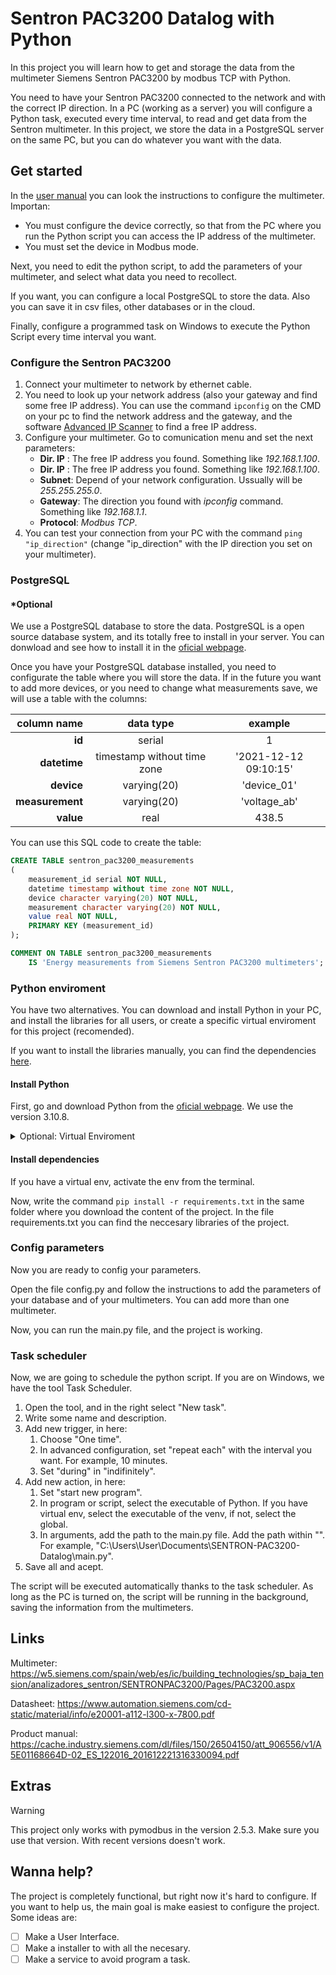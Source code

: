 # Sentron PAC3200 Datalog with Python

In this project you will learn how to get and storage the data from the multimeter Siemens Sentron PAC3200 by modbus TCP with Python.

You need to have your Sentron PAC3200 connected to the network and with the correct IP direction. In a PC (working as a server) you will configure a Python task, executed every time interval, to read and get data from the Sentron multimeter. In this project, we store the data in a PostgreSQL server on the same PC, but you can do whatever you want with the data.

## Get started

In the [user manual](https://cache.industry.siemens.com/dl/files/150/26504150/att_906556/v1/A5E01168664D-02_ES_122016_201612221316330094.pdf) you can look the instructions to configure the multimeter. Importan:

* You must configure the device correctly, so that from the PC where you run the Python script you can access the IP address of the multimeter.
* You must set the device in Modbus mode.

Next, you need to edit the python script, to add the parameters of your multimeter, and select what data you need to recollect.

If you want, you can configure a local PostgreSQL to store the data. Also you can save it in csv files, other databases or in the cloud.

Finally, configure a programmed task on Windows to execute the Python Script every time interval you want.

### Configure the Sentron PAC3200

  1. Connect your multimeter to network by ethernet cable.
  2. You need to look up your network address (also your gateway and find some free IP address). You can use the command ``ipconfig`` on the CMD on your pc to find the network address and the gateway, and the software [Advanced IP Scanner](https://www.advanced-ip-scanner.com) to find a free IP address.
  3. Configure your multimeter. Go to comunication menu and set the next parameters:
     * **Dir. IP** : The free IP address you found. Something like _192.168.1.100_.
     * **Dir. IP** : The free IP address you found. Something like _192.168.1.100_.
     * **Subnet**: Depend of your network configuration. Ussually will be _255.255.255.0_.
     * **Gateway**: The direction you found with _ipconfig_ command. Something like _192.168.1.1_.
     * **Protocol**: _Modbus TCP_.
  4. You can test your connection from your PC with the command `ping "ip_direction"` (change "ip_direction" with the IP direction you set on your multimeter).

### PostgreSQL

#### *Optional

We use a PostgreSQL database to store the data. PostgreSQL is a open source database system, and its totally free to install in your server. You can donwload and see how to install it in the [oficial webpage](https://www.postgresql.org/).

Once you have your PostgreSQL database installed, you need to configurate the table where you will store the data. If in the future you want to add more devices, or you need to change what measurements save, we will use a table with the columns:

| column name | data type | example |
| ---: | :---: | :---: |
| **id** | serial | 1 |
| **datetime** | timestamp without time zone | '2021-12-12 09:10:15' |
| **device** | varying(20) | 'device_01' |
| **measurement** | varying(20) | 'voltage_ab' |
| **value** | real | 438.5 |

You can use this SQL code to create the table:

```sql
CREATE TABLE sentron_pac3200_measurements
(
    measurement_id serial NOT NULL,
    datetime timestamp without time zone NOT NULL,
    device character varying(20) NOT NULL,
    measurement character varying(20) NOT NULL,
    value real NOT NULL,
    PRIMARY KEY (measurement_id)
);

COMMENT ON TABLE sentron_pac3200_measurements
    IS 'Energy measurements from Siemens Sentron PAC3200 multimeters';
```

### Python enviroment

You have two alternatives. You can download and install Python in your PC, and install the libraries for all users, or create a specific virtual enviroment for this project (recomended).

If you want to install the libraries manually, you can find the dependencies [here](requirements.txt).

#### Install Python

First, go and download Python from the [oficial webpage](https://www.python.org/downloads/release/python-3108/). We use the version 3.10.8.

<details>

<summary> Optional: Virtual Enviroment</summary>

#### Virtual enviroment

Now you need to install Virtual Enviroment. Go to a terminal (CMD) and write the command `pip install virtualenv`.

Once you have venv installed, download this project to your PC, and in the same folder, open a terminal and make a venv with the command `python venv env`.

</details>

#### Install dependencies

If you have a virtual env, activate the env from the terminal.

Now, write the command `pip install -r requirements.txt` in the same folder where you download the content of the project. In the file requirements.txt you can find the neccesary libraries of the project.

### Config parameters

Now you are ready to config your parameters.

Open the file config.py and follow the instructions to add the parameters of your database and of your multimeters. You can add more than one multimeter.

Now, you can run the main.py file, and the project is working.

### Task scheduler

Now, we are going to schedule the python script. If you are on Windows, we have the tool Task Scheduler.

1. Open the tool, and in the right select "New task".
2. Write some name and description.
3. Add new trigger, in here:
   1. Choose "One time".
   2. In advanced configuration, set "repeat each" with the interval you want. For example, 10 minutes.
   3. Set "during" in "indifinitely".
4. Add new action, in here:
   1. Set "start new program".
   2. In program or script, select the executable of Python. If you have virtual env, select the executable of the venv, if not, select the global.
   3. In arguments, add the path to the main.py file. Add the path within "". For example, "C:\Users\User\Documents\SENTRON-PAC3200-Datalog\main.py".
5. Save all and acept.

The script will be executed automatically thanks to the task scheduler. As long as the PC is turned on, the script will be running in the background, saving the information from the multimeters.

## Links

Multimeter: https://w5.siemens.com/spain/web/es/ic/building_technologies/sp_baja_tension/analizadores_sentron/SENTRONPAC3200/Pages/PAC3200.aspx

Datasheet: https://www.automation.siemens.com/cd-static/material/info/e20001-a112-l300-x-7800.pdf

Product manual: https://cache.industry.siemens.com/dl/files/150/26504150/att_906556/v1/A5E01168664D-02_ES_122016_201612221316330094.pdf

## Extras

> [!WARNING]
> This project only works with pymodbus in the version 2.5.3. Make sure you use that version. With recent versions doesn't work.

## Wanna help?

The project is completely functional, but right now it's hard to configure. If you want to help us, the main goal is make easiest to configure the project. Some ideas are:

- [ ] Make a User Interface.
- [ ] Make a installer to with all the necesary.
- [ ] Make a service to avoid program a task.